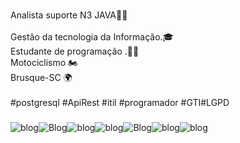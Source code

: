 ###

<p align="left">Analista suporte N3 JAVA👨‍💻<br><br>Gestão da tecnologia da Informação.🎓<br>Estudante de programação .👨‍💻<br>Motociclismo 🏍<br>Brusque-SC 🌍<br><br>#postgresql #ApiRest #itil #programador #GTI#LGPD</p>

###

![blog](https://img.shields.io/badge/Java-ED8B00?style=for-the-badge&logo=java&logoColor=white)![Blog](https://img.shields.io/badge/PostgreSQL-316192?style=for-the-badge&logo=postgresql&logoColor=white)![blog](https://img.shields.io/badge/JavaScript-F7DF1E?style=for-the-badge&logo=javascript&logoColor=black)![blog](https://img.shields.io/badge/AngularJS-E23237?style=for-the-badge&logo=angularjs&logoColor=white)![Blog](https://img.shields.io/badge/MySQL-005C84?style=for-the-badge&logo=mysql&logoColor=white)![blog](https://img.shields.io/badge/Spring-6DB33F?style=for-the-badge&logo=spring&logoColor=white)![blog](https://img.shields.io/badge/Hibernate-59666C?style=for-the-badge&logo=Hibernate&logoColor=white)



###
